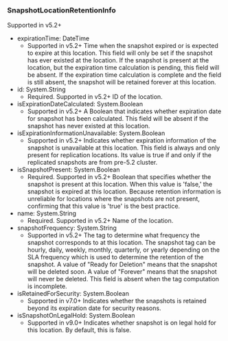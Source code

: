 ### SnapshotLocationRetentionInfo
Supported in v5.2+

- expirationTime: DateTime
  - Supported in v5.2+
  Time when the snapshot expired or is expected to expire at this location. This field will only be set if the snapshot has ever existed at the location. If the snapshot is present at the location, but the expiration time calculation is pending, this field will be absent. If the expiration time calculation is complete and the field is still absent, the snapshot will be retained forever at this location.
- id: System.String
  - Required. Supported in v5.2+
  ID of the location.
- isExpirationDateCalculated: System.Boolean
  - Supported in v5.2+
  A Boolean that indicates whether expiration date for snapshot has been calculated. This field will be absent if the snapshot has never existed at this location.
- isExpirationInformationUnavailable: System.Boolean
  - Supported in v5.2+
  Indicates whether expiration information of the snapshot is unavailable at this location. This field is always and only present for replication locations. Its value is true if and only if the replicated snapshots are from pre-5.2 cluster.
- isSnapshotPresent: System.Boolean
  - Required. Supported in v5.2+
  Boolean that specifies whether the snapshot is present at this location. When this value is 'false,' the snapshot is expired at this location. Because retention information is unreliable for locations where the snapshots are not present, confirming that this value is 'true' is the best practice.
- name: System.String
  - Required. Supported in v5.2+
  Name of the location.
- snapshotFrequency: System.String
  - Supported in v5.2+
  The tag to determine what frequency the snapshot corresponds to at this location. The snapshot tag can be hourly, daily, weekly, monthly, quarterly, or yearly depending on the SLA frequency which is used to determine the retention of the snapshot. A value of "Ready for Deletion" means that the snapshot will be deleted soon. A value of "Forever" means that the snapshot will never be deleted. This field is absent when the tag computation is incomplete.
- isRetainedForSecurity: System.Boolean
  - Supported in v7.0+
  Indicates whether the snapshots is retained beyond its expiration date for security reasons.
- isSnapshotOnLegalHold: System.Boolean
  - Supported in v9.0+
  Indicates whether snapshot is on legal hold for this location. By default, this is false.
